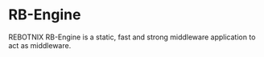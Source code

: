 # RB-Engine
REBOTNIX RB-Engine is a static, fast and strong middleware application to act as middleware. 
